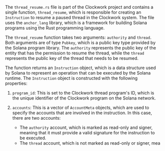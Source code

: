 The `thread_resume.rs` file is part of the Clockwork project and contains a single function, `thread_resume`, which is responsible for creating an `Instruction` to resume a paused thread in the Clockwork system. The file uses the `anchor_lang` library, which is a framework for building Solana programs using the Rust programming language.

The `thread_resume` function takes two arguments: `authority` and `thread`. Both arguments are of type `Pubkey`, which is a public key type provided by the Solana program library. The `authority` represents the public key of the entity that has the permission to resume the thread, while the `thread` represents the public key of the thread that needs to be resumed.

The function returns an `Instruction` object, which is a data structure used by Solana to represent an operation that can be executed by the Solana runtime. The `Instruction` object is constructed with the following properties:

1. `program_id`: This is set to the Clockwork thread program's ID, which is the unique identifier of the Clockwork program on the Solana network.

2. `accounts`: This is a vector of `AccountMeta` objects, which are used to specify the accounts that are involved in the instruction. In this case, there are two accounts:
   - The `authority` account, which is marked as read-only and signer, meaning that it must provide a valid signature for the instruction to be executed.
   - The `thread` account, which is not marked as read-only or signer, mea